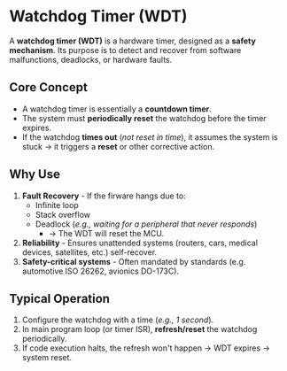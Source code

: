 # Watchdog Timer (WDT)

A **watchdog timer (WDT)** is a hardware timer, designed as a **safety mechanism**. Its purpose is to detect and recover from software malfunctions, deadlocks, or hardware faults.

## Core Concept
 * A watchdog timer is essentially a **countdown timer**.
 * The system must **periodically reset** the watchdog before the timer expires.
 * If the watchdog **times out** (*not reset in time*), it assumes the system is stuck $\rightarrow$ it triggers a **reset** or other corrective action.

## Why Use
 1. **Fault Recovery** - If the firware hangs due to:
    * Infinite loop
    * Stack overflow
    * Deadlock (*e.g., waiting for a peripheral that never responds*)
      * $\rightarrow$ The WDT will reset the MCU.
 2. **Reliability** - Ensures unattended systems (routers, cars, medical devices, satellites, etc.) self-recover.
 3. **Safety-critical systems** - Often mandated by standards (e.g. automotive ISO 26262, avionics DO-173C).

## Typical Operation
 1. Configure the watchdog with a time (*e.g., 1 second*).
 2. In main program loop (or timer ISR), **refresh/reset** the watchdog periodically.
 3. If code execution halts, the refresh won't happen $\rightarrow$ WDT expires $\rightarrow$ system reset.

